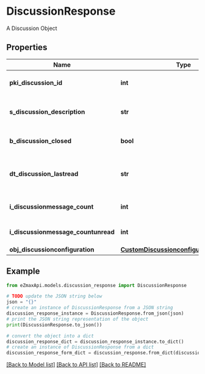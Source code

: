 # DiscussionResponse

A Discussion Object

## Properties

Name | Type | Description | Notes
------------ | ------------- | ------------- | -------------
**pki_discussion_id** | **int** | The unique ID of the Discussion | 
**s_discussion_description** | **str** | The description of the Discussion | 
**b_discussion_closed** | **bool** | Whether if it&#39;s an closed | 
**dt_discussion_lastread** | **str** | The date the Discussion was last read | [optional] 
**i_discussionmessage_count** | **int** | The count of Attachment. | 
**i_discussionmessage_countunread** | **int** | The count of Attachment. | 
**obj_discussionconfiguration** | [**CustomDiscussionconfigurationResponse**](CustomDiscussionconfigurationResponse.md) |  | [optional] 

## Example

```python
from eZmaxApi.models.discussion_response import DiscussionResponse

# TODO update the JSON string below
json = "{}"
# create an instance of DiscussionResponse from a JSON string
discussion_response_instance = DiscussionResponse.from_json(json)
# print the JSON string representation of the object
print(DiscussionResponse.to_json())

# convert the object into a dict
discussion_response_dict = discussion_response_instance.to_dict()
# create an instance of DiscussionResponse from a dict
discussion_response_form_dict = discussion_response.from_dict(discussion_response_dict)
```
[[Back to Model list]](../README.md#documentation-for-models) [[Back to API list]](../README.md#documentation-for-api-endpoints) [[Back to README]](../README.md)



